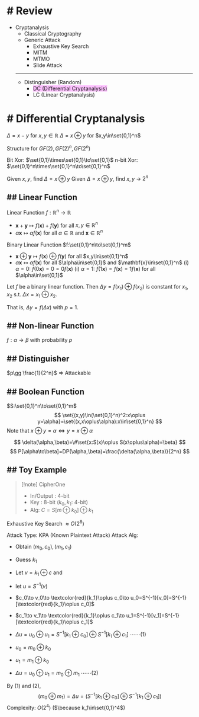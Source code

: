 
# # Review
- Cryptanalysis
	- Classical Cryptography
	- Generic Attack
		- Exhaustive Key Search
		- MITM 
		- MTMO
		- Slide Attack 
	- --------------------------------------
	- Distinguisher (Random)
		- <span style="background:#fdbfff">DC (Differential Cryptanalysis)</span>
		- LC (Linear Cryptanalysis)

# # Differential Cryptanalysis

$\Delta =  x-y$ for $x,y\in\mathbb{R}$
$\Delta =x\oplus y$ for $x,y\in\set{0,1}^n$

Structure for $GF(2),GF(2)^n,GF(2^n)$

Bit Xor: $\set{0,1}\times\set{0,1}\to\set{0,1}$
n-bit Xor: $\set{0,1}^n\times\set{0,1}^n\to\set{0,1}^n$

Given $x,y$, find $\Delta=x\oplus y$
Given $\Delta=x\oplus y$, find $x,y$ -> $2^n$

## ## Linear Function

Linear Function $f:\mathbb{R}^n\to\mathbb{R}$
- $\mathbf{x}+\mathbf{y}\mapsto f(\mathbf{x})+f(\mathbf{y})$ for all $x,y\in\mathbb{R}^n$
- $\alpha\mathbf{x}\mapsto \alpha f(\mathbf{x})$ for all $\alpha\in\mathbb{R}$ and $\mathbf{x}\in\mathbb{R}^n$

Binary Linear Function $f:\set{0,1}^n\to\set{0,1}^m$
- $\mathbf{x}\oplus\mathbf{y}\mapsto f(\mathbf{x})\oplus f(\mathbf{y})$ for all $x,y\in\set{0,1}^n$
- $\alpha\mathbf{x}\mapsto \alpha f(\mathbf{x})$ for all $\alpha\in\set{0,1}$ and $\mathbf{x}\in\set{0,1}^n$
	(i) $\alpha = 0$: $f(0\mathbf{x})=0=0f(\mathbf{x})$
	(i) $\alpha = 1$: $f(1\mathbf{x})=f(\mathbf{x})=1f(\mathbf{x})$ for all $\alpha\in\set{0,1}$


Let $f$ be a binary linear function.
Then $\Delta y=f(x_1)\oplus f(x_2)$ is constant for $x_1,x_2$ s.t. $\Delta x=x_1\oplus x_2$.

That is, $\Delta y=f(\Delta x)$ with $p=1$.

## ## Non-linear Function
$f:\alpha\to\beta$ with probability $p$

## ## Distinguisher 

$p\gg \frac{1}{2^n}$ => Attackable

## ## Boolean Function

$S:\set{0,1}^n\to\set{0,1}^m$
$$
\set{(x,y)\in(\set{0,1}^n)^2:x\oplus y=\alpha}=\set{(x,x\oplus\alpha):x\in\set{0,1}^n}
$$
Note that $x\oplus y=\alpha\iff y=x\oplus\alpha$

$$
\delta(\alpha,\beta)=\#\set{x:S(x)\oplus S(x\oplus\alpha)=\beta}
$$
$$
P[\alpha\to\beta]=DP(\alpha,\beta)=\frac{\delta(\alpha,\beta)}{2^n}
$$

## ## Toy Example

> [!note] CipherOne 
> - In/Output : 4-bit
> - Key : 8-bit ($k_0,k_1$: 4-bit)
> - Alg: $C=S[m\oplus k_0]\oplus k_1$

Exhaustive Key Search $\approx O(2^8)$

Attack Type: KPA (Known Plaintext Attack)
Attack Alg:
- Obtain $(m_0,c_0),(m_1,c_1)$
- Guess $k_1$
- Let $v=k_1\oplus c$ and
- let $u=S^{-1}(v)$

- $c_0\to v_0\to \textcolor{red}{k_1}\oplus c_0\to u_0=S^{-1}[v_0]=S^{-1}[\textcolor{red}{k_1}\oplus c_0]$
- $c_1\to v_1\to \textcolor{red}{k_1}\oplus c_1\to u_1=S^{-1}[v_1]=S^{-1}[\textcolor{red}{k_1}\oplus c_1]$
- $\Delta u=u_0\oplus u_1=S^{-1}[k_1\oplus c_0]\oplus S^{-1}[k_1\oplus c_1]$ $\cdots\cdots (1)$

- $u_0=m_0\oplus k_0$
- $u_1=m_1\oplus k_0$
- $\Delta u=u_0\oplus u_1=m_0\oplus m_1$ $\cdots\cdots (2)$

By $(1)$ and $(2)$,
$$
\left(m_0\oplus m_1\right)=\Delta u =\left(S^{-1}[k_1\oplus c_0]\oplus S^{-1}[k_1\oplus c_1]\right)
$$
Complexity: $O(2^4)$ ($\because k_1\in\set{0,1}^4$)

